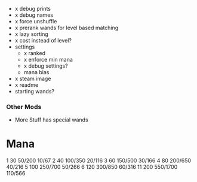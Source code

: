 - x debug prints
- x debug names
- x force unshuffle
- x prerank wands for level based matching
- x lazy sorting
- x cost instead of level?
- settings
  - x ranked
  - x enforce min mana
  - x debug settings?
  - mana bias
- x steam image
- x readme
- starting wands?

### Other Mods
- More Stuff has special wands

# Mana

1 30 50/200 10/67
2 40 100/350 20/116
3 60 150/500 30/166
4 80 200/650 40/216
5 100 250/700 50/266
6 120 300/850 60/316
11 200 550/1700 110/566
